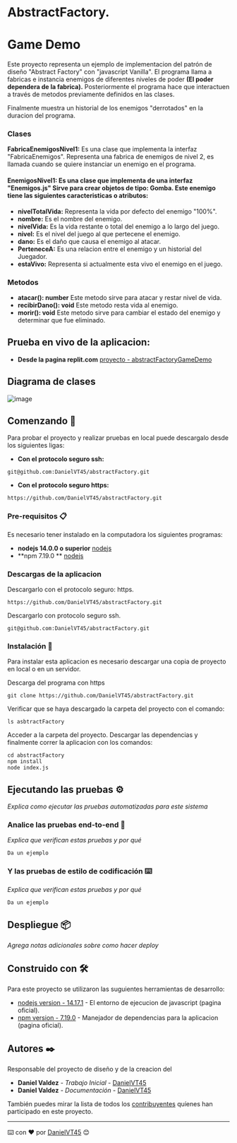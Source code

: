 # AbstractFactory.
  

# Game Demo
Este proyecto representa un ejemplo de implementacion del patrón de diseño "Abstract Factory" con "javascript Vanilla". 
El programa llama a fabricas e instancia enemigos de diferentes niveles de poder **(El poder dependera de la fabrica).** Posteriormente el programa hace que interactuen a través de metodos previamente definidos en las clases. 

Finalmente muestra un historial de los enemigos "derrotados" en la duracion del programa.

### Clases
**FabricaEnemigosNivel1:** Es una clase que implementa la interfaz "FabricaEnemigos". Representa una fabrica de enemigos de nivel 2, es llamada cuando se quiere instanciar un enemigo en el programa.

#### EnemigosNivel1: Es una clase que implementa de una interfaz "Enemigos.js" Sirve para crear objetos de tipo: Gomba. Este enemigo tiene las siguientes caracteristicas o atributos:
 * **nivelTotalVida:** Representa la vida por defecto del enemigo "100%".
 * **nombre:** Es el nombre del enemigo.
 * **nivelVida:** Es la vida restante o total del enemigo a lo largo del juego.
 * **nivel:** Es el nivel del juego al que pertecene el enemigo.
 * **dano:** Es el daño que causa el enemigo al atacar.
 * **PerteneceA:** Es una relacion entre el enemigo y un historial del Juegador.
 * **estaVivo:** Representa si actualmente esta vivo el enemigo en el juego.

### Metodos
* **atacar(): number** Este metodo sirve para atacar y restar nivel de vida.
*  **recibirDano(): void** Este metodo resta vida al enemigo.
*  **morir(): void** Este metodo sirve para cambiar el estado del enemigo y determinar que fue eliminado.

## Prueba en vivo de la aplicacion:
* **Desde la pagina replit.com**
[proyecto - abstractFactoryGameDemo](https://replit.com/@DanielValdez2/abstracFactoryGameDemo#index.js)


## Diagrama de clases
![image](https://user-images.githubusercontent.com/51674961/128126451-44759aab-ed5a-4e73-adb3-d854cd31e018.png)


## Comenzando 🚀

Para probar el proyecto y realizar pruebas en local puede descargalo desde los siguientes ligas:
* **Con el protocolo seguro ssh:**
```
git@github.com:DanielVT45/abstractFactory.git
```
* **Con el protocolo seguro https:**
```
https://github.com/DanielVT45/abstractFactory.git
```
### Pre-requisitos 📋

Es necesario tener instalado en la computadora los siguientes programas:
* **nodejs 14.0.0 o superior** [nodejs](https://nodejs.org/)
* **npm 7.19.0 ** [nodejs](https://nodejs.org/)


### Descargas de la aplicacion

Descargarlo con el protocolo seguro: https.
```
https://github.com/DanielVT45/abstractFactory.git
```

Descargarlo con protocolo seguro ssh.
```
git@github.com:DanielVT45/abstractFactory.git
```

### Instalación 🔧
Para instalar esta aplicacion es necesario descargar una copia de proyecto en local o en un servidor.
 
Descarga del programa con https
```
git clone https://github.com/DanielVT45/abstractFactory.git
```

Verificar que se haya descargado la carpeta del proyecto con el comando:

```
ls asbtractFactory
```

Acceder a la carpeta del proyecto. Descargar las dependencias y finalmente correr la aplicacion con los comandos:

```
cd abstractFactory
npm install
node index.js
```

## Ejecutando las pruebas ⚙️

_Explica como ejecutar las pruebas automatizadas para este sistema_

### Analice las pruebas end-to-end 🔩

_Explica que verifican estas pruebas y por qué_

```
Da un ejemplo
```

### Y las pruebas de estilo de codificación ⌨️

_Explica que verifican estas pruebas y por qué_

```
Da un ejemplo
```

## Despliegue 📦

_Agrega notas adicionales sobre como hacer deploy_

## Construido con 🛠️

Para este proyecto se utilizaron las suguientes herramientas de desarrollo:

* [nodejs version - 14.17.1](https://nodejs.org/es/) - El entorno de ejecucion de javascript (pagina oficial).
* [npm version - 7.19.0](https://www.npmjs.com/) - Manejador de dependencias para la aplicacion (pagina oficial).

## Autores ✒️
Responsable del proyecto de diseño y de la creacion del 
* **Daniel Valdez** - *Trabajo Inicial* - [DanielVT45](https://github.com/DanielVT45)
* **Daniel Valdez** - *Documentación* - [DanielVT45](https://github.com/DanielVT45)

También puedes mirar la lista de todos los [contribuyentes](https://github.com) quíenes han participado en este proyecto. 


---
⌨️ con ❤️ por [DanielVT45](https://github.com/DanielVT45) 😊



